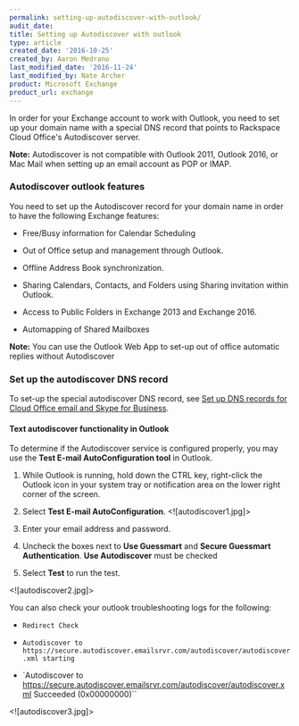 ```yaml
---
permalink: setting-up-autodiscover-with-outlook/
audit_date:
title: Setting up Autodiscover with outlook
type: article
created_date: '2016-10-25'
created_by: Aaron Medrano
last_modified_date: '2016-11-24'
last_modified_by: Nate Archer
product: Microsoft Exchange
product_url: exchange
---
```



In order for your Exchange account to work with Outlook, you need to set up your domain name with a special DNS record that points to Rackspace Cloud Office's Autodiscover server.

**Note:** Autodiscover is not compatible with Outlook 2011, Outlook 2016, or Mac Mail when setting up an email account as POP or IMAP. 


### Autodiscover outlook features

You need to set up the Autodiscover record for your domain name in order to have the following Exchange features:

- Free/Busy information for Calendar Scheduling

- Out of Office setup and management through Outlook.

- Offline Address Book synchronization.

- Sharing Calendars, Contacts, and Folders using Sharing invitation within Outlook.

- Access to Public Folders in Exchange 2013 and Exchange 2016.

- Automapping of Shared Mailboxes

**Note:** You can use the Outlook Web App to set-up out of office automatic replies without Autodiscover

### Set up the autodiscover DNS record

To set-up the special autodiscover DNS record, see [Set up DNS records for Cloud Office email and Skype for Business](https://support.rackspace.com/how-to/set-up-dns-records-for-cloud-office-email-and-skype-for-business/#autodiscover-records).

#### Text autodiscover functionality in Outlook

To determine if the Autodiscover service is configured properly, you may use the **Test E-mail AutoConfiguration tool** in Outlook.

1. While Outlook is running, hold down the CTRL key, right-click the Outlook icon in your system tray or notification area on the lower right corner of the screen.

2. Select **Test E-mail AutoConfiguration**.
<![autodiscover1.jpg]>

3. Enter your email address and password.

4. Uncheck the boxes next to **Use Guessmart** and **Secure Guessmart Authentication**. **Use Autodiscover** must be checked

5. Select **Test** to run the test.

<![autodiscover2.jpg]>


You can also check your outlook troubleshooting logs for the following:

- `Redirect Check`

- `Autodiscover to https://secure.autodiscover.emailsrvr.com/autodiscover/autodiscover.xml starting`

- `Autodiscover to https://secure.autodiscover.emailsrvr.com/autodiscover/autodiscover.xml Succeeded (0x00000000)``

<![autodiscover3.jpg]>

